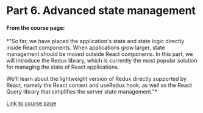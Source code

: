 # Part 6. Advanced state management

#### From the course page:

*"So far, we have placed the application's state and state logic directly inside React components. When applications grow larger, state management should be moved outside React components. In this part, we will introduce the Redux library, which is currently the most popular solution for managing the state of React applications.

We'll learn about the lightweight version of Redux directly supported by React, namely the React context and useRedux hook, as well as the React Query library that simplifies the server state management."*

[Link to course page](https://fullstackopen.com/en/part6)

